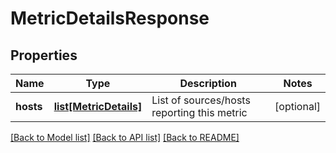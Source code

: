 # MetricDetailsResponse

## Properties
Name | Type | Description | Notes
------------ | ------------- | ------------- | -------------
**hosts** | [**list[MetricDetails]**](MetricDetails.md) | List of sources/hosts reporting this metric | [optional] 

[[Back to Model list]](../README.md#documentation-for-models) [[Back to API list]](../README.md#documentation-for-api-endpoints) [[Back to README]](../README.md)


